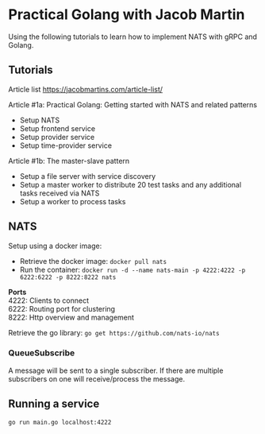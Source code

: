 # Practical Golang with Jacob Martin
Using the following tutorials to learn how to implement NATS with gRPC and Golang.

## Tutorials
Article list 
https://jacobmartins.com/article-list/  

Article #1a: Practical Golang: Getting started with NATS and related patterns
- Setup NATS
- Setup frontend service
- Setup provider service
- Setup time-provider service

Article #1b: The master-slave pattern  
- Setup a file server with service discovery
- Setup a master worker to distribute 20 test tasks and any additional tasks received via NATS
- Setup a worker to process tasks


## NATS
Setup using a docker image:
- Retrieve the docker image: `docker pull nats`  
- Run the container: `docker run -d --name nats-main -p 4222:4222 -p 6222:6222 -p 8222:8222 nats`

**Ports**  
4222: Clients to connect  
6222: Routing port for clustering  
8222: Http overview and management  

Retrieve the go library: `go get https://github.com/nats-io/nats` 

### QueueSubscribe
A message will be sent to a single subscriber. If there are multiple subscribers on one will receive/process the message.

## Running a service
`go run main.go localhost:4222`